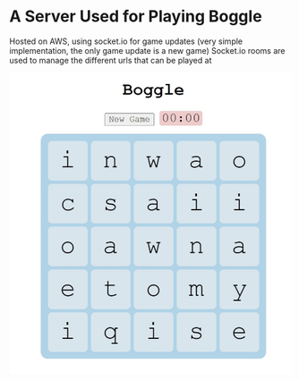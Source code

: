 # A Server Used for Playing Boggle

Hosted on AWS, using socket.io for game updates (very simple implementation, the only game update is a new game)
Socket.io rooms are used to manage the different urls that can be played at

![boggle gameplay interface](boggle.jpg)